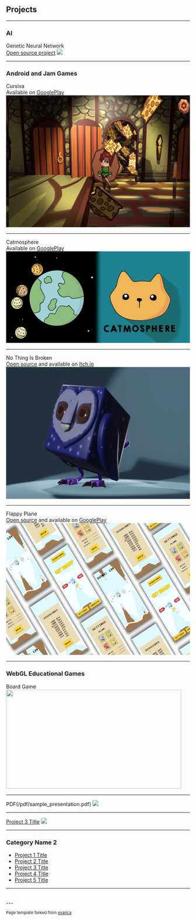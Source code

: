 ## Projects

---

### AI

Genetic Neural Network
<br>
[Open source project](https://github.com/JonasBeduschi/Genetic-Neural-Network)
<img src="images/dummy_thumbnail.jpg?raw=true"/>

---

### Android and Jam Games

Cursiva
<br>
Available on [GooglePlay](https://play.google.com/store/apps/details?id=com.TimelessGames.Cursiva)
<img src="images/Cursiva.png?raw=true" width="640" height="360"/>

---
Catmosphere
<br>
Available on [GooglePlay](https://play.google.com/store/apps/details?id=com.JonasBeduschi.Catmosphere)
<img src="images/Catmosphere.png?raw=true" width="512" height="250"/>

---
No Thing Is Broken
<br>
[Open source](https://github.com/JonasBeduschi/CBJAM2021) and available on [Itch.io](https://professionalclapper.itch.io/no-thing-is-broken)
<img src="images/Owl.png?raw=true" width="640" height="360"/>

---
Flappy Plane
<br>
[Open source](https://github.com/JonasBeduschi/Flappy-Plane) and available on [GooglePlay](https://play.google.com/store/apps/details?id=com.JonasBeduschi.FlappyPlane)
<img src="images/FlappyScreens.jpg?raw=true" width="640" height="360"/>

---

### WebGL Educational Games

Board Game
<img src="images/MakingOfBoardGame.gif?raw=true" width="480" height="270"/>

---
PDF(/pdf/sample_presentation.pdf)
<img src="images/dummy_thumbnail.jpg?raw=true"/>

---
[Project 3 Title](http://example.com/)
<img src="images/dummy_thumbnail.jpg?raw=true"/>

---

### Category Name 2

- [Project 1 Title](http://example.com/)
- [Project 2 Title](http://example.com/)
- [Project 3 Title](http://example.com/)
- [Project 4 Title](http://example.com/)
- [Project 5 Title](http://example.com/)

---
<br>
---
<p style="font-size:11px">Page template forked from <a href="https://github.com/evanca/quick-portfolio">evanca</a></p>
